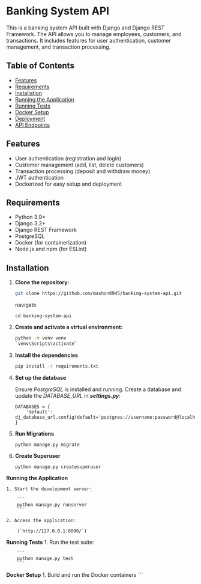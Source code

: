 # Banking System API

This is a banking system API built with Django and Django REST Framework. The API allows you to manage employees, customers, and transactions. It includes features for user authentication, customer management, and transaction processing.

## Table of Contents

- [Features](#features)
- [Requirements](#requirements)
- [Installation](#installation)
- [Running the Application](#running-the-application)
- [Running Tests](#running-tests)
- [Docker Setup](#docker-setup)
- [Deployment](#deployment)
- [API Endpoints](#api-endpoints)

## Features

- User authentication (registration and login)
- Customer management (add, list, delete customers)
- Transaction processing (deposit and withdraw money)
- JWT authentication
- Dockerized for easy setup and deployment

## Requirements

- Python 3.9+
- Django 3.2+
- Django REST Framework
- PostgreSQL
- Docker (for containerization)
- Node.js and npm (for ESLint)

## Installation

1. **Clone the repository:**

    ```bash
    git clone https://github.com/mashon8945/banking-system-api.git
    ```
    
    navigate
    ```
    cd banking-system-api
    ```

2. **Create and activate a virtual environment:**

    ```bash
    python -m venv venv
    `venv\Scripts\activate`
    ```

3. **Install the dependencies**

    ```bash
    pip install -r requirements.txt
    ```

4. **Set up the database**

    Ensure *PostgreSQL* is installed and running. Create a database and update the *DATABASE_URL* in ***settings.py***:
    ```
    DATABASES = {
        'default': dj_database_url.config(default='postgres://username:password@localhost:5432/banking_db')
    }
    ```

5. **Run Migrations**

    ```
    python manage.py migrate
    ```

6. **Create Superuser**

    ```
    python manage.py createsuperuser
    ```

**Running the Application**

    1. Start the development server:

        ```
        python manage.py runserver
        ```

    2. Access the application:

        (`http://127.0.0.1:8000/`)

**Running Tests**
    1. Run the test suite:

        ```
        python manage.py test
        ```

**Docker Setup**
    1. Build and run the Docker containers
        ```
